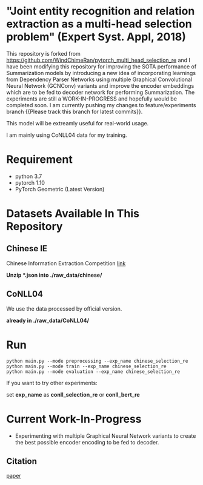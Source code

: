 # "Joint entity recognition and relation extraction as a multi-head selection problem" (Expert Syst. Appl, 2018)

This repository is forked from https://github.com/WindChimeRan/pytorch_multi_head_selection_re and I have been modifying this repository for improving the SOTA performance of Summarization models by introducing a new idea of incorporating learnings from Dependency Parser Networks using multiple Graphical Convolutional Neural Network (GCNConv) variants and improve the encoder embeddings which are to be fed to decoder network for performing Summarization.
The experiments are still a WORK-IN-PROGRESS and hopefully would be completed soon. 
I am currently pushing my changes to feature/experiments branch {{Please track this branch for latest commits}}.

This model will be extreamly useful for real-world usage.

I am mainly using CoNLL04 data for my training.

# Requirement

* python 3.7
* pytorch 1.10
* PyTorch Geometric (Latest Version)

# Datasets Available In This Repository

## Chinese IE
Chinese Information Extraction Competition [link](http://lic2019.ccf.org.cn/kg)

**Unzip \*.json into ./raw_data/chinese/**

## CoNLL04

We use the data processed by official version.

**already in ./raw_data/CoNLL04/**


# Run
```shell
python main.py --mode preprocessing --exp_name chinese_selection_re
python main.py --mode train --exp_name chinese_selection_re 
python main.py --mode evaluation --exp_name chinese_selection_re
```

If you want to try other experiments:

set **exp_name** as **conll_selection_re** or **conll_bert_re**

# Current Work-In-Progress

* Experimenting with multiple Graphical Neural Network variants to create the best possible encoder encoding to be fed to decoder. 

## Citation

[paper](https://arxiv.org/abs/1804.07847)